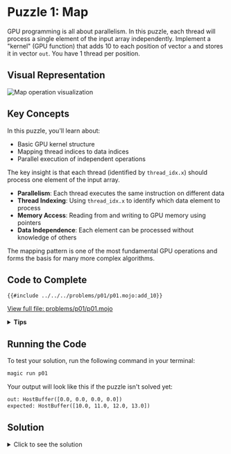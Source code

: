 # Puzzle 1: Map

GPU programming is all about parallelism. In this puzzle, each thread will process a single element of the input array independently.
Implement a "kernel" (GPU function) that adds 10 to each position of vector `a` and stores it in vector `out`. You have 1 thread per position.

## Visual Representation

![Map operation visualization](https://raw.githubusercontent.com/srush/GPU-Puzzles/main/GPU_puzzlers_files/GPU_puzzlers_14_1.svg)

## Key Concepts

In this puzzle, you'll learn about:

- Basic GPU kernel structure
- Mapping thread indices to data indices
- Parallel execution of independent operations

The key insight is that each thread (identified by `thread_idx.x`) should process one element of the input array.

- **Parallelism**: Each thread executes the same instruction on different data
- **Thread Indexing**: Using `thread_idx.x` to identify which data element to process
- **Memory Access**: Reading from and writing to GPU memory using pointers
- **Data Independence**: Each element can be processed without knowledge of others

The mapping pattern is one of the most fundamental GPU operations and forms the basis for many more complex algorithms.

## Code to Complete

```mojo
{{#include ../../../problems/p01/p01.mojo:add_10}}
```
<a href="../../../problems/p01/p01.mojo" class="filename">View full file: problems/p01/p01.mojo</a>

<details>
<summary><strong>Tips</strong></summary>

<div class="solution-tips">

1. Each thread processes a single element independently, which is the fundamental concept of parallel processing on GPUs.
2. In Mojo, we can get the value of an initialized [UnsafePointer](https://docs.modular.com/mojo/stdlib/memory/unsafe_pointer/UnsafePointer/) at `index` via `a[index]`.

</div>
</details>

## Running the Code

To test your solution, run the following command in your terminal:

```bash
magic run p01
```

Your output will look like this if the puzzle isn't solved yet:
```txt
out: HostBuffer([0.0, 0.0, 0.0, 0.0])
expected: HostBuffer([10.0, 11.0, 12.0, 13.0])
```

## Solution

<details>
<summary>Click to see the solution</summary>

```mojo
{{#include ../../../solutions/p01/p01.mojo:add_10_solution}}
```

<div class="solution-explanation">
This solution:

- Uses `local_i` (thread index) to access the correct element
- Adds 10 to the value
</div>

</details>


